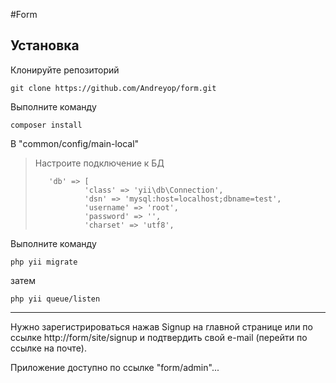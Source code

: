 #Form

Установка
------------
Клонируйте репозиторий

```
git clone https://github.com/Andreyop/form.git
```

Выполните команду

```
composer install
```



В "common/config/main-local"

> Настроите подключение к БД
> 
>
> ```
>    'db' => [
>            'class' => 'yii\db\Connection',
>            'dsn' => 'mysql:host=localhost;dbname=test',
>            'username' => 'root',
>            'password' => '',
>            'charset' => 'utf8',
> ```

Выполните команду

```
php yii migrate
```
затем

```
php yii queue/listen
```
----------------
Нужно зарегистрироваться нажав Signup на главной странице или по ссылке http://form/site/signup
и подтвердить свой e-mail (перейти по ссылке на почте).

Приложение доступно по ссылке "form/admin"...